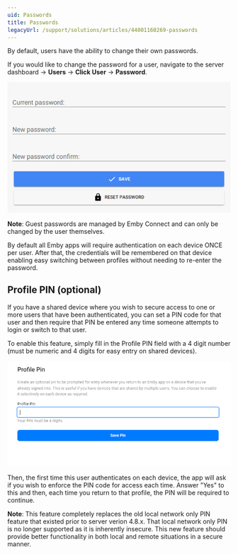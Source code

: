 ```yaml
---
uid: Passwords
title: Passwords
legacyUrl: /support/solutions/articles/44001160269-passwords
---
```


By default, users have the ability to change their own passwords.

If you would like to change the password for a user, navigate to the server dashboard -> **Users** -> **Click User** -> **Password**.

![](images/server/users11.png)

**Note**: Guest passwords are managed by Emby Connect and can only be changed by the user themselves.

By default all Emby apps will require authentication on each device ONCE per user.  After that, the credentials will be remembered on that device enabling easy switching between profiles without needing to re-enter the password.

## Profile PIN (optional)

If you have a shared device where you wish to secure access to one or more users that have been authenticated, you can set a PIN code for that user and then require that PIN be entered any time someone attempts to login or switch to that user.

To enable this feature, simply fill in the Profile PIN field with a 4 digit number (must be numeric and 4 digits for easy entry on shared devices).  

![](images/server/ppin1.png)

Then, the first time this user authenticates on each device, the app will ask if you wish to enforce the PIN code for access each time.  Answer "Yes" to this and then, each time you return to that profile, the PIN will be required to continue.


**Note**: This feature completely replaces the old local network only PIN feature that existed prior to server verion 4.8.x.  That local network only PIN is no longer supported as it is inherently insecure.  This new feature should provide better functionality in both local and remote situations in a secure manner.